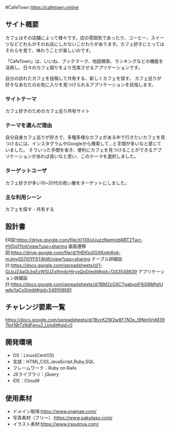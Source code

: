 #CafeTown https://cafetown.online

## サイト概要
カフェはその店舗によって様々です。店の雰囲気であったり、コーヒー、スイーツなどどれもがそのお店にしかないこだわりがあります。カフェ好きにとってはそれらを見て、味わうことが楽しいのです。

「CafeTown」は、いいね、ブックマーク、地図検索、ランキングなどの機能を活用し、日々のカフェ廻りをより充実させるアプリケーションです。

自分の訪れたカフェを投稿して共有する、新しくカフェを探す。
カフェ巡りが好きなあなたのお気に入りを見つけられるアプリケーションを目指します。

### サイトテーマ
カフェ好きのためのカフェ巡り共有サイト

### テーマを選んだ理由
自分自身カフェ巡りが好きで、多種多様なカフェがある中で行きたいカフェを見つけるには、インスタグラムやGoogleから検索して...と手間が多いなと感じていました。
そういった手間を省き、便利にカフェを見つけることができるアプリケーションがあれば良いなと思い、このテーマを選択しました。

### ターゲットユーザ
カフェ好きが多い10~20代の若い層をターゲットにしました。

### 主な利用シーン
カフェを探す・共有する

## 設計書
ER図:https://drive.google.com/file/d/13XixUuzzfkqmizbRBT2Twz-HVGg1Yoit/view?usp=sharing
画面遷移図:https://drive.google.com/file/d/1HEKtu0GXKmki6yk-mJmy057i0YF6T4hW/view?usp=sharing
テーブル詳細設計:https://docs.google.com/spreadsheets/d/1-GLbJZ4aGLbsEzWSUZxtfmdcHlryxQoD/edit#gid=1243549839
アプリケーション詳細設計:https://docs.google.com/spreadsheets/d/1BM2zGXCTgabyolF6i08MfgIUwAv1qCx0/edit#gid=549108681
## チャレンジ要素一覧
https://docs.google.com/spreadsheets/d/18ycKZW2w8F7N3x_t9NmlVgM39Ttpt1BtTzRdFenu2_U/edit#gid=0


## 開発環境
- OS：Linux(CentOS)
- 言語：HTML,CSS,JavaScript,Ruby,SQL
- フレームワーク：Ruby on Rails
- JSライブラリ：jQuery
- IDE：Cloud9

## 使用素材
- ドメイン取得:https://www.onamae.com/
- 写真素材（フリー）:https://www.pakutaso.com/
- イラスト素材:https://www.irasutoya.com/